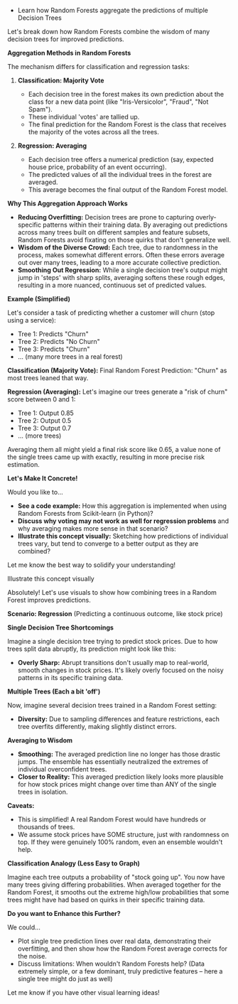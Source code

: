 - Learn how Random Forests aggregate the predictions of multiple Decision Trees

Let's break down how Random Forests combine the wisdom of many decision trees for improved predictions.

**Aggregation Methods in Random Forests**

The mechanism differs for classification and regression tasks:

1. **Classification: Majority Vote**

     * Each decision tree in the forest makes its own prediction about the class for a new data point (like "Iris-Versicolor", "Fraud", "Not Spam").
     * These individual 'votes' are tallied up.
     * The final prediction for the Random Forest is the class that receives the majority of the votes across all the trees. 

2. **Regression: Averaging**

    *  Each decision tree offers a numerical prediction (say, expected house price, probability of an event occurring).
    *  The predicted values of all the individual trees in the forest are averaged.
    *  This average becomes the final output of the Random Forest model.

**Why This Aggregation Approach Works**

* **Reducing Overfitting:**  Decision trees are prone to capturing overly-specific patterns within their training data. By averaging out predictions across many trees built on different samples and feature subsets, Random Forests avoid fixating on those quirks that don't generalize well. 
* **Wisdom of the Diverse Crowd:** Each tree, due to randomness in the process, makes somewhat different errors. Often these errors average out over many trees, leading to a more accurate collective prediction. 
* **Smoothing Out Regression:** While a single decision tree's output might jump in 'steps' with sharp splits, averaging softens these rough edges, resulting in a  more nuanced, continuous set of predicted values. 

**Example (Simplified)**

Let's consider a task of predicting whether a customer will churn (stop using a service):

* Tree 1:  Predicts "Churn" 
* Tree 2:  Predicts "No Churn"
* Tree 3:  Predicts "Churn" 
* ... (many more trees in a real forest)

**Classification (Majority Vote):** Final Random Forest Prediction: "Churn"  as most trees leaned that way.  

**Regression (Averaging):** Let's imagine our trees generate a "risk of churn" score between 0 and 1:

* Tree 1: Output 0.85
* Tree 2: Output 0.5
* Tree 3:  Output 0.7
* ... (more trees)

Averaging them all might yield a final risk score like 0.65, a  value none of the single trees came up with exactly, resulting in more precise risk estimation.

**Let's Make It Concrete!**

Would you like to...

* **See a code example:**  How this aggregation is implemented when using Random Forests from Scikit-learn (in Python)? 
* **Discuss why voting may not work as well for regression problems** and why averaging makes more sense in that scenario?
* **Illustrate this concept visually:** Sketching how predictions of individual trees vary, but tend to converge to a better output as they are combined?

Let me know the best way to solidify your understanding! 

Illustrate this concept visually

Absolutely! Let's use visuals to show how combining trees in a Random Forest improves predictions.

**Scenario: Regression** (Predicting  a continuous outcome, like stock price)

**Single Decision Tree Shortcomings**

Imagine a single decision tree trying to predict stock prices.  Due to how trees split data abruptly, its prediction might look like this:



* **Overly Sharp:** Abrupt transitions don't usually map to real-world, smooth changes in stock prices. It's likely overly focused on the noisy patterns in its specific training data.

**Multiple Trees (Each a bit 'off')**

Now, imagine several decision trees trained in a Random Forest setting:



* **Diversity:** Due to sampling differences and feature restrictions, each tree  overfits differently, making  slightly distinct errors.

**Averaging to Wisdom**



* **Smoothing:** The averaged prediction line no longer has those drastic jumps.  The ensemble has essentially neutralized the extremes of individual overconfident trees.
* **Closer to Reality:** This averaged prediction likely looks more plausible for how stock prices might change over time than ANY of the single trees in isolation.

**Caveats:**

* This is simplified! A real Random Forest would have hundreds or thousands of trees.
*  We assume stock prices have SOME structure, just with randomness on top.  If they were genuinely 100% random, even an ensemble wouldn't help.

 **Classification Analogy (Less Easy to Graph)**

Imagine each tree outputs a probability of "stock going up". You now have many trees giving  differing probabilities. When averaged together for the Random Forest, it smooths out the extreme high/low probabilities that some trees might have had based on quirks in their specific training data. 

**Do you want to Enhance this Further?**

We could...

*  Plot  single tree prediction lines over real data, demonstrating their overfitting,  and then show how the Random Forest average corrects for the noise. 
*  Discuss limitations: When wouldn't Random Forests help? (Data extremely simple,  or a few dominant, truly predictive features – here a single tree might do just as well) 

Let me know if you have other visual learning ideas! 

